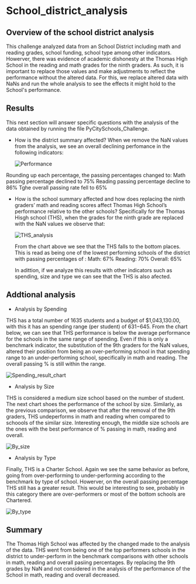# School_district_analysis

## Overview of the school district analysis

This challenge analyzed data from an School District including math and reading grades, school funding, school type among other indicators. Howerver, there was evidence of academic dishonesty at the Thomas High School in the reading and math grades for the ninth graders. As such, it is important to replace those values and make adjustments to reflect the performance without the altered data. For this, we replace altered data with NaNs and run the whole analysis to see the effects it might hold to the School's performance.

## Results
This next section will answer specific questions with the analysis of the data obtained by running the file PyCitySchools_Challenge. 

* How is the district summary affected?
  When we remove the NaN values from the analysis, we see an overall declining perfomance in the following indicators: 
  
  ![Performance](https://user-images.githubusercontent.com/7553779/188344342-70aff628-42b3-4855-af92-4d268bedea1d.png)

Rounding up each percentage, the passing percentages changed to:
Math passing percentage declined to 75%
Reading passing percentage  decline to 86%
Tghe overall passing rate fell to 65%

* How is the school summary affected and how does replacing the ninth graders’ math and reading scores affect Thomas High School’s performance relative to the other schools?
  Specifically for the Thomas Hisgh school (THS), when the grades for the ninth grade are replaced with the NaN values we observe that: 
  
  ![THS_analysis](https://user-images.githubusercontent.com/7553779/188344926-c5006fb6-4f76-4dee-bf9f-c02e432c9b57.png)

  From the chart above we see that the THS falls to the bottom places. This is read as being one of the lowest performing schools of the district with passing percentages of :
  Math: 67%
  Reading: 70%
  Overall: 65%
  
  In adittion, if we analyze this results with other indicators such as spending, size and type we can see that the THS is also afected. 
  
 ## Addtional analysis
  
  * Analysis by Spending
  
  THS has a total number of 1635 students and a budget of	$1,043,130.00, with this it has an spending range (per student) of $631-$645. From the chart below, we can see that THS performance is below the average performance for the schools in the same range of spending. Even if this is only a benchmark indicator, the substitution of the 9th graders for the NaN values, altered their position from being an over-performing school in that spending range to an under-performing school, specifically in math and reading. The overall passing % is still within the range. 
  
  ![Spending_result_chart](https://user-images.githubusercontent.com/7553779/188347003-a1e667ed-580a-4f2b-8341-b89e2814a8b2.png)
  
   * Analysis by Size
   
  THS is considered a medium size school based on the number of student. The next chart shoes the performance of the school by size. Similarly, as the previous comparison, we observe that after the removal of the 9th graders, THS undeperforms in math and reading when compared to schoools of the similar size. Interesting enough, the middle size schools are the ones with the best performance of % passing in math, reading and overall.
  
  ![By_size](https://user-images.githubusercontent.com/7553779/188348556-9fad708c-a738-453c-a837-fd2f40ab7409.png)

  * Analysis by Type
     
  Finally, THS is a Charter School. Again we see the same behavior as before, going from over-performing to under-performing according to the benchmark by type of school. Howerver, on the overall passing percentage THS still has a greater result. This would be interesting to see, probably in this category there are over-performers or most of the bottom schools are Chartered. 

![By_type](https://user-images.githubusercontent.com/7553779/188348594-0f1bd9b8-a58b-436b-bf1d-a75a4f9ab419.png)

## Summary

The Thomas High School was affected by the changed made to the analysis of the data. THS went from being one of the top performers schools in the district to under-perform in the benchmark comparisons with other schools in math, reading and overall pasiing percentages. By replacing the 9th grades by NaN and not considered in the analysis of the performance of the School in math, reading and overall decreased. 
